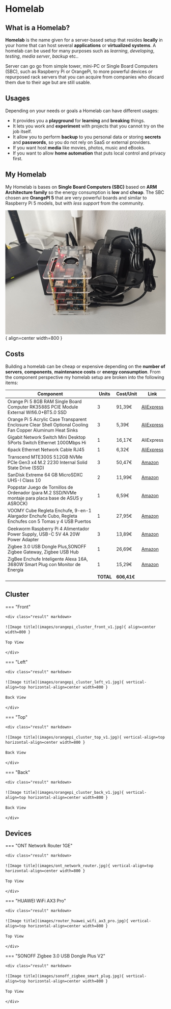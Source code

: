 # Homelab

## What is a Homelab?

**Homelab** is the name given for a server-based setup that resides **locally** in your home that can host several **applications** or **virtualized systems**. A homelab can be used for many purposes such as *learning*, *developing*, *testing*, *media server*, *backup* etc..

Server can go go from simple tower, mini-PC or Single Board Computers (SBC), such as Raspberry Pi or OrangePi, to more powerful devices or repurposed rack servers that you can acquire from companies who discard them due to their age but are still usable.

## Usages

Depending on your needs or goals a Homelab can have different usages:

* It provides you a **playground** for **learning** and **breaking** things.
* It lets you work and **experiment** with projects that you cannot try on the job itself.
* It allow you to perform **backup** to you personal data or storing **secrets** and **passwords**, so you do not rely on SaaS or external providers.
* If you want host **media** like movies, photos, music and eBooks.
* If you want to allow **home automation** that puts local control and privacy first.

## My Homelab

My Homelab is bases on **Single Board Computers (SBC)** based on **ARM Architecture family** so the energy consumption is **low** and **cheap**. The SBC chosen are **OrangePI 5** that are very powerful boards and similar to Raspberry Pi 5 models, but with *less support* from the community.

![Orange Pi Cluster](images/orangepi_cluster_up_v1.jpg){ align=center width=800 }

## Costs

Building a homelab can be cheap or expensive depending on the **number of servers**, **components**, **maintenance costs** or **energy consumption**.
From the component perspective my homelab setup are broken into the following items:

| Component | Units | Cost/Unit | Link |
| --- | --- | --- | --- |
| Orange Pi 5 8GB RAM Single Board Computer RK3588S PCIE Module External Wifi6.0+BT5.0 SSD | 3 | 91,39€ | [AliExpress](https://es.aliexpress.com/item/1005004942239582.html?spm=a2g0o.order_list.order_list_main.40.2b7e194dUJjTJB&gatewayAdapt=glo2esp) |
| Orange Pi 5 Acrylic Case Transparent Enclosure Clear Shell Optional Cooling Fan Copper Aluminum Heat Sinks | 3 | 5,39€ | [AliExpress](https://www.aliexpress.com/item/1005005057630718.html?spm=a2g0o.order_list.order_list_main.5.2b7e1802BHdhcR) |
| Gigabit Network Switch Mini Desktop 5Ports Switch Ethernet 1000Mbps Hi | 1 | 16,17€ | AliExpress |
| 6pack Ethernet Network Cable RJ45 | 1 | 6,32€ | [AliExpress](https://www.aliexpress.com/item/1005003995751089.html?spm=a2g0o.store_pc_home.promoteWysiwyg_2001899042546.1005003995751089) |
| Transcend MTE300S 512GB NVMe PCIe Gen3 x4 M.2 2230 Internal Solid State Drive (SSD) | 3 | 50,47€ | [Amazon](https://www.amazon.es/dp/B0BTDRKBBL?psc=1&ref=ppx_yo2ov_dt_b_product_details) |
| SanDisk Extreme 64 GB MicroSDXC UHS-I Class 10 | 2 | 11,99€ | [Amazon](https://www.amazon.es/dp/B09X7C7LL1?psc=1&ref=ppx_yo2ov_dt_b_product_details) |
| Poppstar Juego de Tornillos de Ordenador (para M.2 SSD/NVMe montaje para placa base de ASUS y ASROCK) | 1 | 6,59€ | [Amazon](https://www.amazon.es/dp/B087C1G4ZF?ref=ppx_yo2ov_dt_b_product_details&th=1) |
| VOOMY Cube Regleta Enchufe, 9-en-1 Alargador Enchufe Cubo, Regleta Enchufes con 5 Tomas y 4 USB Puertos | 1 | 27,95€ | [Amazon](https://www.amazon.es/dp/B0B2X4JXBW?psc=1&ref=ppx_yo2ov_dt_b_product_details) |
| Geekworm Raspberry Pi 4 Alimentador Power Supply, USB-C 5V 4A 20W Power Adapter | 3 | 13,89€ | [Amazon](https://www.amazon.es/dp/B09J4V3RYK?psc=1&ref=ppx_yo2ov_dt_b_product_details) |
| Zigbee 3.0 USB Dongle Plus,SONOFF Zigbee Gateway, Zigbee USB Hub | 1 | 26,69€ | [Amazon](https://www.amazon.es/dp/B0B6P22YJC?psc=1&ref=ppx_yo2ov_dt_b_product_details) |
| ZigBee Enchufe Inteligente Alexa 16A, 3680W Smart Plug con Monitor de Energía | 1 | 15,29€ | [Amazon](https://www.amazon.es/dp/B0BFV52WHM?psc=1&ref=ppx_yo2ov_dt_b_product_details) |
| | **TOTAL** | **606,41€** | |

## Cluster

=== "Front"

    <div class="result" markdown>

    ![Image title](images/orangepi_cluster_front_v1.jpg){ align=center width=800 }

    Top View

    </div>

=== "Left"

    <div class="result" markdown>

    ![Image title](images/orangepi_cluster_left_v1.jpg){ vertical-align=top horizontal-align=center width=800 }

    Back View

    </div>

=== "Top"

    <div class="result" markdown>

    ![Image title](images/orangepi_cluster_top_v1.jpg){ vertical-align=top horizontal-align=center width=800 }

    Back View

    </div>

=== "Back"

    <div class="result" markdown>

    ![Image title](images/orangepi_cluster_back_v1.jpg){ vertical-align=top horizontal-align=center width=800 }

    Back View

    </div>

## Devices

=== "ONT Network Router 1GE"

    <div class="result" markdown>

    ![Image title](images/ont_network_router.jpg){ vertical-align=top horizontal-align=center width=800 }

    Top View

    </div>

=== "HUAWEI WiFi AX3 Pro"

    <div class="result" markdown>

    ![Image title](images/router_huawei_wifi_ax3_pro.jpg){ vertical-align=top horizontal-align=center width=800 }

    Top View

    </div>

=== "SONOFF Zigbee 3.0 USB Dongle Plus V2"

    <div class="result" markdown>

    ![Image title](images/sonoff_zigbee_smart_plug.jpg){ vertical-align=top horizontal-align=center width=800 }

    Top View

    </div>
